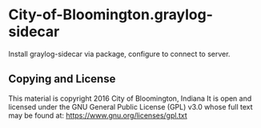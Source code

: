 # City-of-Bloomington.graylog-sidecar

Install graylog-sidecar via package, configure to connect to server.

## Copying and License

This material is copyright 2016 City of Bloomington, Indiana
It is open and licensed under the GNU General Public License (GPL) v3.0 whose full text may be found at:
https://www.gnu.org/licenses/gpl.txt
